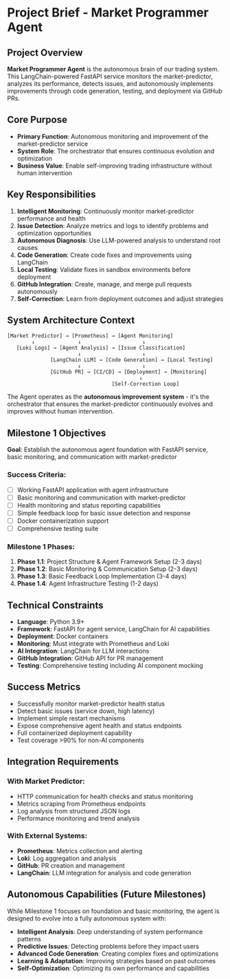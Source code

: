 # Project Brief - Market Programmer Agent

## Project Overview

**Market Programmer Agent** is the autonomous brain of our trading system. This LangChain-powered FastAPI service monitors the market-predictor, analyzes its performance, detects issues, and autonomously implements improvements through code generation, testing, and deployment via GitHub PRs.

## Core Purpose

- **Primary Function**: Autonomous monitoring and improvement of the market-predictor service
- **System Role**: The orchestrator that ensures continuous evolution and optimization
- **Business Value**: Enable self-improving trading infrastructure without human intervention

## Key Responsibilities

1. **Intelligent Monitoring**: Continuously monitor market-predictor performance and health
2. **Issue Detection**: Analyze metrics and logs to identify problems and optimization opportunities
3. **Autonomous Diagnosis**: Use LLM-powered analysis to understand root causes
4. **Code Generation**: Create code fixes and improvements using LangChain
5. **Local Testing**: Validate fixes in sandbox environments before deployment
6. **GitHub Integration**: Create, manage, and merge pull requests autonomously
7. **Self-Correction**: Learn from deployment outcomes and adjust strategies

## System Architecture Context

```
[Market Predictor] → [Prometheus] → [Agent Monitoring]
        ↓              ↓                    ↓
   [Loki Logs] → [Agent Analysis] → [Issue Classification]
                       ↓                    ↓
              [LangChain LLM] → [Code Generation] → [Local Testing]
                       ↓                    ↓
              [GitHub PR] → [CI/CD] → [Deployment] → [Monitoring]
                                           ↓
                                  [Self-Correction Loop]
```

The Agent operates as the **autonomous improvement system** - it's the orchestrator that ensures the market-predictor continuously evolves and improves without human intervention.

## Milestone 1 Objectives

**Goal**: Establish the autonomous agent foundation with FastAPI service, basic monitoring, and communication with market-predictor

### Success Criteria:
- [ ] Working FastAPI application with agent infrastructure
- [ ] Basic monitoring and communication with market-predictor
- [ ] Health monitoring and status reporting capabilities
- [ ] Simple feedback loop for basic issue detection and response
- [ ] Docker containerization support
- [ ] Comprehensive testing suite

### Milestone 1 Phases:
1. **Phase 1.1**: Project Structure & Agent Framework Setup (2-3 days)
2. **Phase 1.2**: Basic Monitoring & Communication Setup (2-3 days)
3. **Phase 1.3**: Basic Feedback Loop Implementation (3-4 days)
4. **Phase 1.4**: Agent Infrastructure Testing (1-2 days)

## Technical Constraints

- **Language**: Python 3.9+
- **Framework**: FastAPI for agent service, LangChain for AI capabilities
- **Deployment**: Docker containers
- **Monitoring**: Must integrate with Prometheus and Loki
- **AI Integration**: LangChain for LLM interactions
- **GitHub Integration**: GitHub API for PR management
- **Testing**: Comprehensive testing including AI component mocking

## Success Metrics

- Successfully monitor market-predictor health status
- Detect basic issues (service down, high latency)
- Implement simple restart mechanisms
- Expose comprehensive agent health and status endpoints
- Full containerized deployment capability
- Test coverage >90% for non-AI components

## Integration Requirements

### With Market Predictor:
- HTTP communication for health checks and status monitoring
- Metrics scraping from Prometheus endpoints
- Log analysis from structured JSON logs
- Performance monitoring and trend analysis

### With External Systems:
- **Prometheus**: Metrics collection and alerting
- **Loki**: Log aggregation and analysis
- **GitHub**: PR creation and management
- **LangChain**: LLM integration for analysis and code generation

## Autonomous Capabilities (Future Milestones)

While Milestone 1 focuses on foundation and basic monitoring, the agent is designed to evolve into a fully autonomous system with:

- **Intelligent Analysis**: Deep understanding of system performance patterns
- **Predictive Issues**: Detecting problems before they impact users
- **Advanced Code Generation**: Creating complex fixes and optimizations
- **Learning & Adaptation**: Improving strategies based on past outcomes
- **Self-Optimization**: Optimizing its own performance and capabilities 